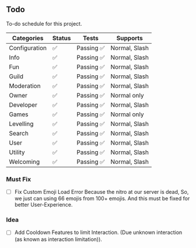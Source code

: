 ## Todo

To-do schedule for this project.

| Categories    | Status | Tests      | Supports      |
| ------------- | ------ | ---------- | ------------- |
| Configuration | ✅     | Passing ✅ | Normal, Slash |
| Info          | ✅     | Passing ✅ | Normal, Slash |
| Fun           | ✅     | Passing ✅ | Normal, Slash |
| Guild         | ✅     | Passing ✅ | Normal, Slash |
| Moderation    | ✅     | Passing ✅ | Normal, Slash |
| Owner         | ✅     | Passing ✅ | Normal only   |
| Developer     | ✅     | Passing ✅ | Normal, Slash |
| Games         | ✅     | Passing ✅ | Normal only   |
| Levelling     | ✅     | Passing ✅ | Normal, Slash |
| Search        | ✅     | Passing ✅ | Normal, Slash |
| User          | ✅     | Passing ✅ | Normal, Slash |
| Utility       | ✅     | Passing ✅ | Normal, Slash |
| Welcoming     | ✅     | Passing ✅ | Normal, Slash |

### Must Fix

- [ ] Fix Custom Emoji Load Error
      Because the nitro at our server is dead, So, we just can using 66 emojis from 100+ emojis.
      And this must be fixed for better User-Experience.

### Idea

- [ ] Add Cooldown Features to limit Interaction. (Due unknown interaction (as known as interaction limitation)).
